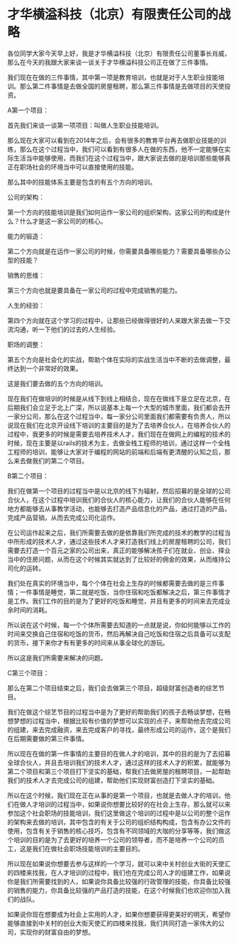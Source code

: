 # 才华横溢科技（北京）有限责任公司的战略

各位同学大家今天早上好，我是才华横溢科技（北京）有限责任公司董事长肖威，那么在今天的我跟大家来谈一谈关于才华横溢科技公司正在做了三件事情。

我们现在在做的三件事情，其中第一项是教育培训，也就是对于人生职业技能培训。那么第二件事情是去做全国的房屋租聘，那么第三件事情是去做项目的天使投资。

A第一个项目：

首先我们来谈一谈第一项项目：叫做人生职业技能培训。

那么现在大家可以看到在2014年之后，会有很多的教育平台再去做职业技能的训练，那么在这个过程当中，我们可以看到有很多人在做的东西，他不一定能够在实际生活当中能够使用，而我们在这个过程当中，跟大家说去做的是培训那些能够真正在职场社会的环境当中可以直接使用的技能。

那么其中的技能体系主要是包含的有五个方向的培训。

公司的架构：

第一个方向的技能培训是我们如何运作一家公司的组织架构，这家公司的构成是什么？什么才是这一家公司的的核心。

能力的锻造：

第二个方向就是在运作一家公司的时候，你需要具备哪些能力？需要具备哪些办公型的技能？

销售的思维：

第三个方向也就是要具备在一家公司的过程中完成销售的能力。

人生的经验：

第四个方向就在这个学习的过程中，让那些已经做得很好的人来跟大家去做一下交流沟通，听一下他们的过去的人生经验。

职场的调整：

第五个方向是社会化的实战，帮助个体在实际的实战生活当中不断的去做调整，最终达到一个非常好的效果。

这是我们要去做的五个方向的培训。

现在我们在做培训的时候是从线下到线上相结合，现在在做线下是立足在北京，在后期我们会立足于北上广深，所以说基本上每一个大型的城市里面，我们都会去开一家分公司，那么在这个过程当中，每一家分公司里面我们都需要有负责人，所以说现在我们在北京开设线下培训的主要目的是为了去培养合伙人，在培养合伙人的过程中，我更多的时候是需要去培养技术人才，我们现在在做网上的编程的技术的时候，现在主要是以rails的技术为主，去做全栈工程师的培训，通过这样一个全栈工程师的培训，能够让大家对于编程的网站的前端和后端有更清醒的认知之后，那么来去做我们的第二个项目。

B第二个项目：

我们在做第一个项目的过程当中是以北京的线下为辐射，然后招募的是全球的公司合伙人，在这个过程中培训我们的合伙人的核心能力，让我们的合伙人能够在任何地方都能够去从事教学活动，也能够去打造产品信息化的产品，通过打造的产品，完成产品营销，从而去完成公司化运作。

在公司运作起来之后，我们所需要去做的是依靠我们所完成的技术的教学的过程当中所形成的技术人才，通过这些技术人才来打造我们线上的房屋租聘的公司，我们需要去打造一个百元之家的公司出来，真正的能够解决孩子们在就业、创业、择业当中的住房问题，从而在这个时候其实就达到了比较好的佣金的效果，从而维持公司化的运转。

我们处在真实的环境当中，每个个体在社会上生存的时候都需要去做的是三件事情；一件事情是睡觉，第二就是吃饭，当你住宿和吃饭都解决之后，第三件事情才是工作。我们工作的目的是为了更好的吃饭和睡觉，并且有更多的时间来去完成业余时间的消耗。

所以说在这个时候，每一个个体所需要去知道的一点就是说，你如何能够以工作的时间来交换自己住宿和吃饭的货币，然后再解决自己吃饭和住宿之后具备可以支配的货币，接下来你才有有更多的时间来从事全球化的游玩。

所以这是我们所需要来解决的问题。

C第三个项目：

那么在第二个项目结束之后，我们会去做第三个项目，超级财富创造者的综艺节目。

我们在做这个综艺节目的过程当中是为了更好的帮助我们的孩子去畅谈梦想，在畅想梦想的过程当中，根据比较有价值的梦想可以实现的点子，来帮助他去完成公司的组建，来去完成融资，来去完成客户的寻找，最终形成公司的运作，这个是我们在后期需要做的第三件事情。

所以现在在做的第一件事情的主要目的在做人才的培训，其中的目的是为了去招募全球合伙人，并且去培训我们的技术人才，通过这样的技术人才的积累，就能够为第二个项目和第三个项目打下坚实的基础，帮我们去做房屋的租聘项目，一起帮助我们的技术人才去完成公司的组建，帮助他们实现财富创造打下坚实的基础。

所以在这个时候，我们现在正在从事的是第一个项目，也就是去做人才的培训，他们在做人才培训的过程当中，如果说你想要比较好的在社会上生存，那么就可以来参加这个社会职场的技能培训，我们这里做这个培训的过程中是以公司的整个运作的架构来去做的培训，其中包含的有关于公司的组织结构构成，包含有办公文件的使用，包含有关于销售的核心技巧，包含有不同领域的大咖的分享等等，我们做这个培训的目的是为了去更好的培养一个公司的领导者，而不是培养一个公司的员工，这是我们在做社会职场技能培训的主要目的。

所以现在如果说你想要去参与这样的一个学习，就可以来中关村创业大街的天使汇的四楼来找我，在人才培训的过程中，我们也在完成公司人才的组建工作，如果说你是我们所需要找到的人，如果说你具备比较强的行政管理的技能，你具备比较强的销售的能力，你具备比较强的产品打造的技能，在这个时候我们也欢迎你加入我们的战队。

如果说你现在想要成为社会上实用的人才，如果你想要获得更美好的明天，希望你能够直接到中关村的创业大街天使汇的四楼来找我，我们共同打造一家伟大的公司，实现你的财富自由的梦想。

